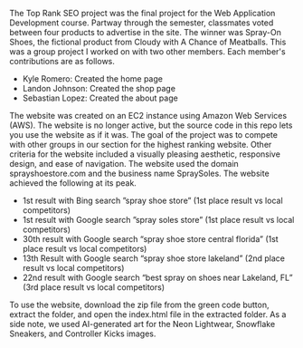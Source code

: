 The Top Rank SEO project was the final project for the Web Application Development course. 
Partway through the semester, classmates voted between four products to advertise in the site.
The winner was Spray-On Shoes, the fictional product from Cloudy with A Chance of Meatballs.
This was a group project I worked on with two other members. 
Each member's contributions are as follows.
* Kyle Romero: Created the home page
* Landon Johnson: Created the shop page
* Sebastian Lopez: Created the about page

The website was created on an EC2 instance using Amazon Web Services (AWS).
The website is no longer active, but the source code in this repo lets you use the website as if it was.
The goal of the project was to compete with other groups in our section for the highest ranking website.
Other criteria for the website included a visually pleasing aesthetic, responsive design, and ease of navigation.
The website used the domain sprayshoestore.com and the business name SpraySoles.
The website achieved the following at its peak.
* 1st result with Bing search ”spray shoe store” (1st place result vs local competitors)
* 1st result with Google search ”spray soles store” (1st place result vs local competitors)
* 30th result with Google search “spray shoe store central florida” (1st place result vs local competitors)
* 13th Result with Google search “spray shoe store lakeland” (2nd place result vs local competitors)
* 22nd result with Google search “best spray on shoes near Lakeland, FL” (3rd place result vs local competitors)

To use the website, download the zip file from the green code button, extract the folder, and open the index.html file in the extracted folder. As a side note, we used AI-generated art for the Neon Lightwear, Snowflake Sneakers, and Controller Kicks images.
